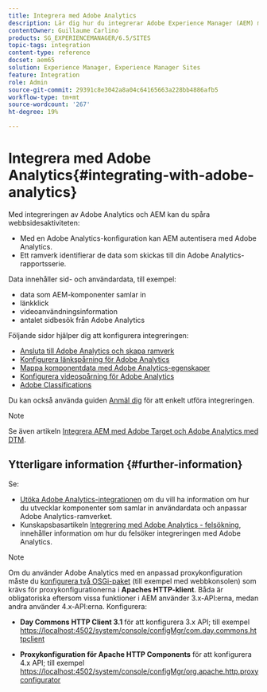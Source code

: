 ```yaml
---
title: Integrera med Adobe Analytics
description: Lär dig hur du integrerar Adobe Experience Manager (AEM) med Adobe Analytics.
contentOwner: Guillaume Carlino
products: SG_EXPERIENCEMANAGER/6.5/SITES
topic-tags: integration
content-type: reference
docset: aem65
solution: Experience Manager, Experience Manager Sites
feature: Integration
role: Admin
source-git-commit: 29391c8e3042a8a04c64165663a228bb4886afb5
workflow-type: tm+mt
source-wordcount: '267'
ht-degree: 19%

---
```


# Integrera med Adobe Analytics{#integrating-with-adobe-analytics}

Med integreringen av Adobe Analytics och AEM kan du spåra webbsidesaktiviteten:

* Med en Adobe Analytics-konfiguration kan AEM autentisera med Adobe Analytics.
* Ett ramverk identifierar de data som skickas till din Adobe Analytics-rapportsserie.

Data innehåller sid- och användardata, till exempel:

* data som AEM-komponenter samlar in
* länkklick
* videoanvändningsinformation
* antalet sidbesök från Adobe Analytics

Följande sidor hjälper dig att konfigurera integreringen:

* [Ansluta till Adobe Analytics och skapa ramverk](/help/sites-administering/adobeanalytics-connect.md)
* [Konfigurera länkspårning för Adobe Analytics](/help/sites-administering/adobeanalytics-link.md)
* [Mappa komponentdata med Adobe Analytics-egenskaper](/help/sites-administering/adobeanalytics-mapping.md)
* [Konfigurera videospårning för Adobe Analytics](/help/sites-administering/adobeanalytics-video.md)
* [Adobe Classifications](/help/sites-administering/adobeanalytics-classifications.md)

Du kan också använda guiden [Anmäl dig](/help/sites-administering/opt-in.md) för att enkelt utföra integreringen.

>[!NOTE]
>
>Se även artikeln [Integrera AEM med Adobe Target och Adobe Analytics med DTM](https://helpx.adobe.com/experience-manager/using/integrate-digital-marketing-solutions.html).

## Ytterligare information {#further-information}

Se:

* [Utöka Adobe Analytics-integrationen](/help/sites-developing/extending-analytics.md) om du vill ha information om hur du utvecklar komponenter som samlar in användardata och anpassar Adobe Analytics-ramverket.
* Kunskapsbasartikeln [Integrering med Adobe Analytics - felsökning](https://helpx.adobe.com/experience-manager/kb/sitecatalystintegrationtroubleshooting.html), innehåller information om hur du felsöker integreringen med Adobe Analytics.

>[!NOTE]
>
>Om du använder Adobe Analytics med en anpassad proxykonfiguration måste du [konfigurera två OSGi-paket](/help/sites-deploying/configuring-osgi.md) (till exempel med webbkonsolen) som krävs för proxykonfigurationerna i **Apaches HTTP-klient**. Båda är obligatoriska eftersom vissa funktioner i AEM använder 3.x-API:erna, medan andra använder 4.x-API:erna. Konfigurera:
>
>* **Day Commons HTTP Client 3.1** för att konfigurera 3.x API;
>  till exempel [https://localhost:4502/system/console/configMgr/com.day.commons.httpclient](https://localhost:4502/system/console/configMgr/com.day.commons.httpclient)
>
>* **Proxykonfiguration för Apache HTTP Components** för att konfigurera 4.x API;
>  till exempel [https://localhost:4502/system/console/configMgr/org.apache.http.proxyconfigurator](https://localhost:4502/system/console/configMgr/org.apache.http.proxyconfigurator)
>

